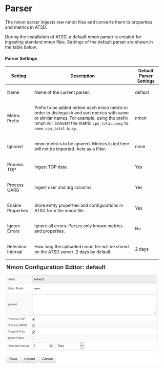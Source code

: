 # Parser

The nmon parser ingests raw nmon files and converts them to properties and metrics in ATSD.

During the installation of ATSD, a default nmon parser is created for ingesting standard nmon files. Settings of the default parser are shown in the table below.

#### Parser Settings

| Setting | Description | Default Parser Settings | 
| --- | --- | --- | 
|  <p>Name</p>  |  <p>Name of the current parser.</p>  |  <p>default</p>  | 
|  <p>Metric Prefix</p>  |  <p>Prefix to be added before each nmon metric in order to distinguish and sort metrics with same or similar names. For example: using the prefix nmon will convert the metric `cpu_total.busy` to `nmon.cpu_total.busy`.</p>  |  <p>nmon</p>  | 
|  <p>Ignored</p>  |  <p>nmon metrics to be ignored. Metrics listed here will not be imported. Acts as a filter.</p>  |  <p>none</p>  | 
|  <p>Process TOP</p>  |  <p>Ingest TOP data.</p>  |  <p>Yes</p>  | 
|  <p>Process UARG</p>  |  <p>Ingest user and arg columns.</p>  |  <p>Yes</p>  | 
|  <p>Enable Properties</p>  |  <p>Store entity properties and configurations in ATSD from the nmon file.</p>  |  <p>Yes</p>  | 
|  <p>Ignore Errors</p>  |  <p>Ignore all errors. Parses only known metrics and properties.</p>  |  <p>No</p>  | 
|  <p>Retention Interval</p>  |  <p>How long the uploaded nmon file will be stored on the ATSD server. 2 days by default.</p>  |  <p>2 days</p>  |


![](resources/nmon-parser-default.png)
